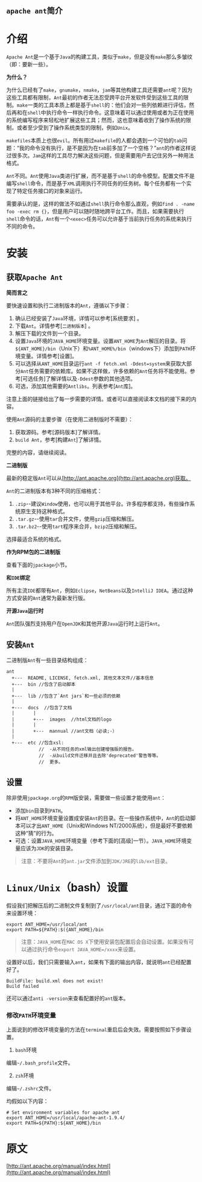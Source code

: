 `apache ant`简介
---

# 介绍

`Apache Ant`是一个基于`Java`的构建工具，类似于`make`，但是没有`make`那么多皱纹（即：要新一些）。

**为什么？**

为什么已经有了`make`，`gnumake`，`nmake`，`jam`等其他构建工具还需要`ant`呢？因为这些工具都有限制，`Ant`最初的作者无法忍受跨平台开发软件受到这些工具的限制。`make`一类的工具本质上都是基于`shell`的：他们会对一些列依赖进行评估，然后再和在`shell`中执行命令一样执行命令。这意味着可以通过使用或者为正在使用的系统编写程序来轻松地扩展这些工具；然而，这也意味着收到了操作系统的限制，或者至少受到了操作系统类型的限制，例如`Unix`。

`makefiles`本质上也很`evil`。所有用过`makefile`的人都会遇到一个可怕的`tab`问题：“我的命令没有执行，是不是因为在`tab`前多加了一个空格？”`ant`的作者这样说过很多次。`Jam`这样的工具尽力解决这些问题，但是需要用户去记住另外一种用法格式。

`Ant`不同。`Ant`使用`Java`类进行扩展，而不是基于`shell`的命令模型。配置文件不是编写`shell`命令，而是基于`XML`调用执行不同任务的任务树。每个任务都有一个实现了特定任务接口的对象来运行。

需要承认的是，这样的做法不如通过`shell`执行命令那么直观，例如`find . -name foo -exec rm {}`，但是用户可以随时随地跨平台工作。而且，如果需要执行`shell`命令的话，`Ant`有一个`<exec>`任务可以允许基于当前执行任务的系统来执行不同的命令。

# 安装

## 获取`Apache Ant`

**简而言之**

要快速设置和执行二进制版本的`Ant`，遵循以下步骤：

1.  确认已经安装了`Java`环境，详情可以参考[系统要求] 。
2.  下载`Ant`。详情参考[`二进制版本`] 。
3.  解压下载的文件到一个目录。
4.  设置`Java`环境的`JAVA_HOME`环境变量。设置`ANT_HOME`为`Ant`解压的目录。将`${ANT_HOME}/bin`（Unix下）和`%ANT_HOME%/bin`（windows下）添加到`PATH`环境变量。详情参考[设置]。
5.  可以选择从`ANT_HOME`目录运行`ant -f fetch.xml -Ddest=system`来获取大部分`Ant`任务需要的依赖库。如果不这样做，许多依赖的`Ant`任务将不能使用。参考[可选任务]了解详情以及`-Ddest`参数的其他选项。
6.  可选，添加其他需要的`Antlibs`。列表参考[`Ant`库]。

注意上面的链接给出了每一步需要的详情。或者可以直接阅读本文档的接下来的内容。

使用`Ant`源码的主要步骤（在使用二进制版时不需要）：

1.  获取源码。参考[源码版本]了解详情。
2.  `build Ant`，参考[构建`Ant`]了解详情。

完整的内容，请继续阅读。

**二进制版**

最新的稳定版`Ant`可以从[http://ant.apache.org](http://ant.apache.org)获取。

`Ant`的二进制版本有3种不同的压缩格式：

1.  `.zip`--建议`Window`使用，也可以用于其他平台。许多程序都支持，有些操作系统原生支持这种格式。
2.  `.tar.gz`--使用`tar`合并文件，使用`gzip`压缩和解压。
3.  `.tar.bz2`--使用`tart`程序来合并，`bzip2`压缩和解压。

选择最适合系统的格式。

**作为RPM包的二进制版**

查看下面的`jpackage`小节。

**和`IDE`绑定**

所有主流`IDE`都带有`Ant`，例如`Eclipse`，`NetBeans`以及`IntelliJ IDEA`。通过这种方式安装的`Ant`通常为最新发行版。

**开源`Java`运行时**

`Ant`团队强烈支持用户在`OpenJDK`和其他开源`Java`运行时上运行`Ant`。

## 安装`Ant`

二进制版`Ant`有一些目录结构组成：

```
ant
  +---  README, LICENSE, fetch.xml, 其他文本文件//基本信息
  +---  bin //包含了启动脚本
  |
  +---  lib //包含了`Ant jars`和一些必须的依赖
  |
  +---  docs  //包含了文档
  |       |
  |       +---  images  //html文档的logo
  |       |
  |       +---  mannual //ant文档（必读;-）
  |
  +---  etc //包含xsl:
            //  -从不同任务的xml输出创建增强版的报告。
            //  -从build文件迁移并且去除'deprecated'警告等等。
            //  更多。
```

## 设置

除非使用`jpackage.org`的`RPM`版安装，需要做一些设置才能使用`ant`：

* 添加`bin`目录到`PATH`。
* 将`ANT_HOME`环境变量设置成安装`Ant`的目录。在一些操作系统中，`Ant`的启动脚本可以才出`ANT_HOME`（Unix和Windows NT/2000系统），但是最好不要依赖这种“猜”的行为。
* 可选：设置`JAVA_HOME`环境变量（参考下面的[高级]一节）。`JAVA_HOME`环境变量应该为`JDK`的安装目录。

> 注意：不要将`Ant`的`ant.jar`文件添加到`JDK/JRE`的`lib/ext`目录。

# `Linux/Unix`（bash）设置

假设我们把解压后的二进制文件复制到了`/usr/local/ant`目录，通过下面的命令来设置环境：

```
export ANT_HOME=/usr/local/ant
export PATH=${PATH}:$({ANT_HOME}/bin
```

> 注意：`JAVA_HOME`在`MAC OS X`下使用安装包配置后会自动设置。如果没有可以通过执行命令`export JAVA_HOME=/xxxx`来设置。

设置好以后，我们只需要输入`ant`，如果有下面的输出内容，就说明`ant`已经配置好了。

```
BuildFile: build.xml does not exist!
Build failed
```

还可以通过`anti -version`来查看配置好的`ant`版本。

### 修改`PATH`环境变量

上面说到的修改环境变量的方法在`terminal`重启后会失效。需要按照如下步骤设置。

1.  `bash`环境

编辑`~/.bash_profile`文件。

2.  `zsh`环境

编辑`~/.zshrc`文件。

均假如以下内容：

```
# Set environment variables for apache ant
export ANT_HOME=/usr/local/apache-ant-1.9.4/
export PATH=${PATH}:${ANT_HOME}/bin
```

# 原文
[http://ant.apache.org/manual/index.html](http://ant.apache.org/manual/index.html)
